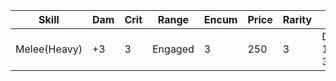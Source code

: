 | Skill | Dam | Crit | Range | Encum | Price | Rarity | Special |
|---|---|---|---|---|---|---|---|
|Melee(Heavy)|+3|3|Engaged|3|250|3|Defensive 1, pierce 3|